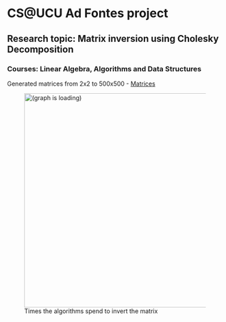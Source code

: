 # CS@UCU Ad Fontes project
## Research topic: Matrix inversion using Cholesky Decomposition
### Courses: Linear Algebra, Algorithms and Data Structures

Generated matrices from 2x2 to 500x500 - <a href="https://drive.google.com/file/d/1rp5Fohpz53EMGwnZ7YbB88zDLylshs9o/view?usp=sharing" target="_blank">Matrices</a>

 <figure>
  <img src="https://raw.githubusercontent.com/marianpetruk/ad_fontes_2017/master/experiments/63max_matrix.size.png?token=AHpLIifYjnIeDg5Iwhxv2fgE_ltiZoH2ks5aPWNYwA%3D%3D" alt="(graph is loading)" width="500"/>
  <figcaption>Times the algorithms spend to invert the matrix</figcaption>
</figure> 

